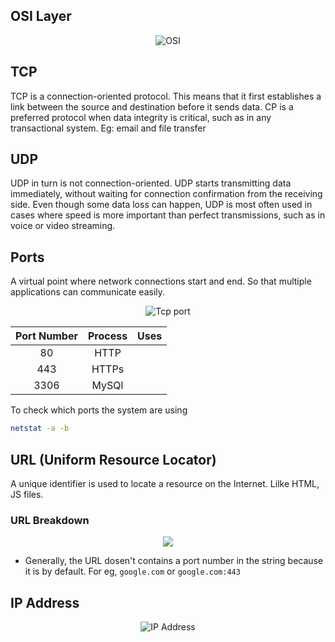 ## OSI Layer

<p align="center"><img alt="OSI" src="https://user-images.githubusercontent.com/51878265/206166710-cafe1502-ea85-433d-b4bd-6124f8110992.png"></p>

## TCP

TCP is a connection-oriented protocol. This means that it first establishes a link between the source and destination before it sends data. CP is a preferred protocol when data integrity is critical, such as in any transactional system. Eg: email and file transfer

## UDP

UDP in turn is not connection-oriented. UDP starts transmitting data immediately, without waiting for connection confirmation from the receiving side. Even though some data loss can happen, UDP is most often used in cases where speed is more important than perfect transmissions, such as in voice or video streaming.


## Ports

A virtual point where network connections start and end. So that multiple applications can communicate easily.

<p align="center"><img alt="Tcp port" src="https://user-images.githubusercontent.com/51878265/206188329-c5b10491-d39e-40ca-8369-1a9965559857.png"></p>


|Port Number| Process | Uses |
|:--:|:--:|:--:|
|80 | HTTP | |
|443| HTTPs| |
|3306| MySQl | |

To check which ports the system are using

```bash
netstat -a -b
```

## URL (Uniform Resource Locator)

A unique identifier is used to locate a resource on the Internet. Lilke HTML, JS files.

### URL Breakdown

<p align="center"><img src="https://user-images.githubusercontent.com/51878265/206189760-ea426560-0d3c-4c5f-a8c4-b4f7c9d6f106.png"></p>

- Generally, the URL dosen't contains a port number in the string because it is by default. For eg, `google.com` or `google.com:443`


## IP Address

<p align="center"><img alt="IP Address" src="https://user-images.githubusercontent.com/51878265/206245742-5b660f3d-5d22-421f-ab35-56faf05b0532.png"></p